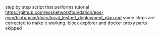 step by step script that performs tutorial https://github.com/eosnetworkfoundation/eos-evm/blob/main/docs/local_testnet_deployment_plan.md
some steps are corrected to make it working. block explorer and docker proxy parts skipped